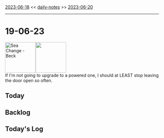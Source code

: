 [2023-06-18](daily_notes/2023-06-18) << [daily-notes](notes/daily-notes.md) >> [2023-06-20](daily_notes/2023-06-20)

---
# 19-06-23
<a href='spotify:album:69Wr9DvWfIJRTi5NUGeVTn'><img src='https://i.scdn.co/image/77e6af2be61404e22e375e9ce0d8f1ff20280eeb' alt='Sea Change - Beck' height=100></a><img src='https://imgs.xkcd.com/comics/heat_pump.png' height=100>
<br>If I'm not going to upgrade to a powered one, I should at LEAST stop leaving the door open so often.

## Today



## Backlog

## Today's Log
